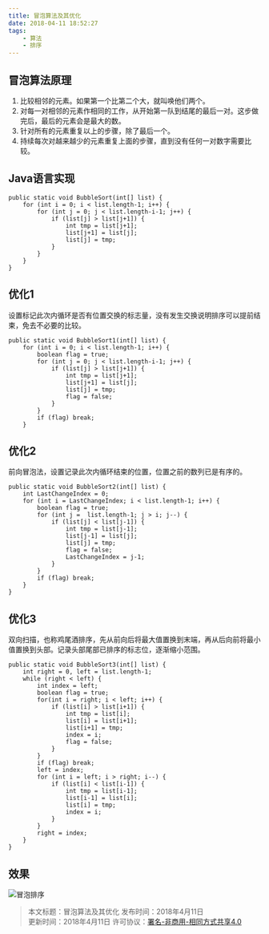 ```yaml
---
title: 冒泡算法及其优化
date: 2018-04-11 18:52:27
tags: 
	- 算法
	- 排序
---
```


## 冒泡算法原理
1. 比较相邻的元素。如果第一个比第二个大，就叫唤他们两个。
2. 对每一对相邻的元素作相同的工作，从开始第一队到结尾的最后一对。这步做完后，最后的元素会是最大的数。
3. 针对所有的元素重复以上的步骤，除了最后一个。
4. 持续每次对越来越少的元素重复上面的步骤，直到没有任何一对数字需要比较。

## Java语言实现
	public static void BubbleSort(int[] list) {
		for (int i = 0; i < list.length-1; i++) {
			for (int j = 0; j < list.length-i-1; j++) {
				if (list[j] > list[j+1]) {
					int tmp = list[j+1];
					list[j+1] = list[j];
					list[j] = tmp;
				}
			}
		}
	}

## 优化1

设置标记此次内循环是否有位置交换的标志量，没有发生交换说明排序可以提前结束，免去不必要的比较。

	public static void BubbleSort1(int[] list) {
		for (int i = 0; i < list.length-1; i++) {
			boolean flag = true;
			for (int j = 0; j < list.length-i-1; j++) {
				if (list[j] > list[j+1]) {
					int tmp = list[j+1];
					list[j+1] = list[j];
					list[j] = tmp;
					flag = false;
				}
			}
			if (flag) break;
		}

## 优化2

前向冒泡法，设置记录此次内循环结束的位置，位置之前的数列已是有序的。

	public static void BubbleSort2(int[] list) {
		int LastChangeIndex = 0;
		for (int i = LastChangeIndex; i < list.length-1; i++) {
			boolean flag = true;
			for (int j =  list.length-1; j > i; j--) {
				if (list[j] < list[j-1]) {
					int tmp = list[j-1];
					list[j-1] = list[j];
					list[j] = tmp;
					flag = false;
					LastChangeIndex = j-1;
				}
			}
			if (flag) break;
		}
	}

## 优化3

双向扫描，也称鸡尾酒排序，先从前向后将最大值置换到末端，再从后向前将最小值置换到头部。记录头部尾部已排序的标志位，逐渐缩小范围。

	public static void BubbleSort3(int[] list) {
		int right = 0, left = list.length-1;
		while (right < left) {
			int index = left;
			boolean flag = true;
			for(int i = right; i < left; i++) {
				if (list[i] > list[i+1]) {
					int tmp = list[i];
					list[i] = list[i+1];
					list[i+1] = tmp;
					index = i;
					flag = false;
				}
			}
			if (flag) break;
			left = index;
			for (int i = left; i > right; i--) {
				if (list[i] < list[i-1]) {
					int tmp = list[i-1];
					list[i-1] = list[i];
					list[i] = tmp;
					index = i;
				}
			}
			right = index;
		}
	}

## 效果
![冒泡排序](https://i.imgur.com/RBAF5gq.png)


> 本文标题：冒泡算法及其优化
> 发布时间：2018年4月11日  
> 更新时间：2018年4月11日
> 许可协议：[署名-非商用-相同方式共享4.0](https://creativecommons.org/licenses/by-nc-sa/4.0/)